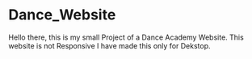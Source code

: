 # Dance_Website
Hello there, this is my small Project of a Dance Academy Website.
This website is not Responsive I have made this only for Dekstop.
